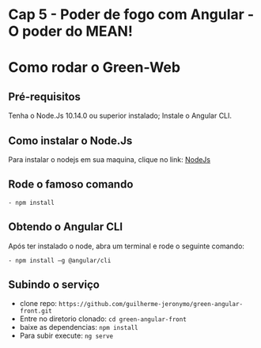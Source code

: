 # Cap 5 - Poder de fogo com Angular - O poder do MEAN!

# Como rodar o Green-Web

## Pré-requisitos

Tenha o Node.Js 10.14.0 ou superior instalado;
Instale o Angular CLI.

## Como instalar o Node.Js
 Para instalar o nodejs em sua maquina, clique no link: <a href ="https://nodejs.org/en/"> NodeJs</a>


## Rode o famoso comando
    - npm install

## Obtendo o Angular CLI
Após ter instalado o node, abra um terminal e rode o seguinte comando:

    - npm install –g @angular/cli

## Subindo o serviço

* clone repo: `https://github.com/guilherme-jeronymo/green-angular-front.git`
* Entre no diretorio clonado: `cd green-angular-front`
* baixe as dependencias: `npm install`
* Para subir execute: `ng serve`
